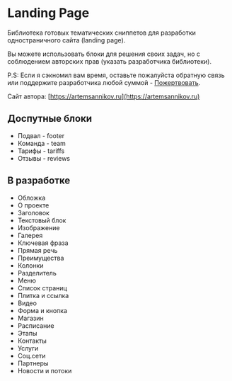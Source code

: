 Landing Page
=====================

Библиотека готовых тематических сниппетов для разработки одностраничного сайта (landing page).

Вы можете использовать блоки для решения своих задач, но с соблюдением авторских прав (указать разработчика библиотеки).

P.S: Если я сэкномил вам время, оставьте пожалуйста обратную связь или поддержите разработчика любой суммой - [Пожертвовать](https://artemsannikov.ru).

Сайт автора: [https://artemsannikov.ru](https://artemsannikov.ru)

Доспутные блоки
-----------------------------------

* Подвал - footer
* Команда - team
* Тарифы - tariffs
* Отзывы - reviews

В разработке
-----------------------------------

* Обложка
* О проекте
* Заголовок
* Текстовый блок
* Изображение
* Галерея
* Ключевая фраза
* Прямая речь
* Преимущества
* Колонки
* Разделитель
* Меню
* Список страниц
* Плитка и ссылка
* Видео
* Форма и кнопка
* Магазин
* Расписание
* Этапы
* Контакты
* Услуги
* Соц.сети
* Партнеры
* Новости и потоки